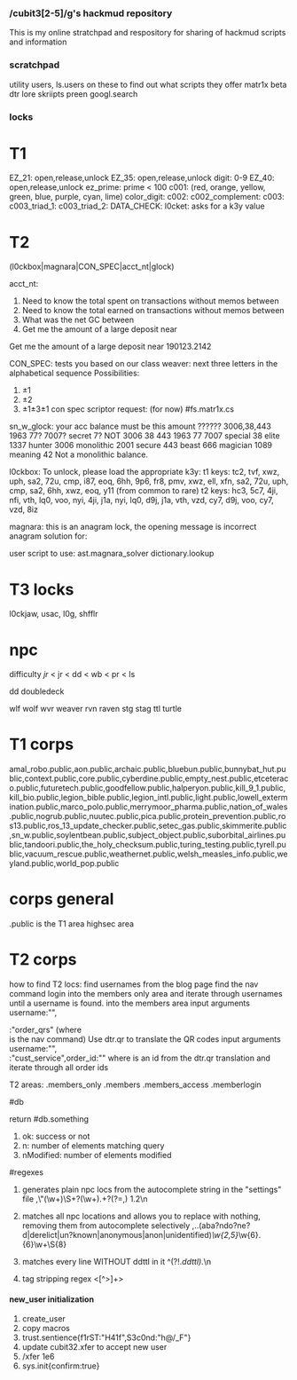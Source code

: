 ### /cubit3[2-5]/g's hackmud repository

This is my online stratchpad and respository for sharing of hackmud scripts and information

### scratchpad

utility users, ls.users on these to find out what scripts they offer
matr1x
beta
dtr
lore
skriipts
preen
googl.search

### locks

# T1

EZ_21: open,release,unlock
EZ_35: open,release,unlock
  digit: 0-9
EZ_40: open,release,unlock
  ez_prime: prime < 100
c001: <color> (red, orange, yellow, green, blue, purple, cyan, lime)
  color_digit: <length of color>
c002: <color>
  c002_complement: <color>
c003: <color>
  c003_triad_1: <color>
  c003_triad_2: <color>
DATA_CHECK: <trivia>
l0cket: asks for a k3y value

# T2

(l0ckbox|magnara|CON_SPEC|acct_nt|glock)

acct_nt:
  1. Need to know the total spent on transactions without memos between
  2. Need to know the total earned on transactions without memos between
  3. What was the net GC between
  4. Get me the amount of a large deposit near

Get me the amount of a large deposit near 190123.2142

CON_SPEC: tests you based on our class
  weaver: next three letters in the alphabetical sequence
  Possibilities:
  1.  ±1
  2.  ±2
  3.  ±1±3±1
con spec scriptor request: (for now) #fs.matr1x.cs

sn_w_glock: your acc balance must be this amount
  ??????        3006,38,443 1963 77? 7007?
  secret        7?  NOT 3006 38 443 1963 77 7007
  special       38
  elite         1337
  hunter        3006
  monolithic    2001
  secure        443
  beast         666
  magician      1089
  meaning       42
  Not a monolithic balance.

l0ckbox: To unlock, please load the appropriate k3y:
t1 keys: tc2, tvf, xwz, uph, sa2, 72u, cmp, i87, eoq, 6hh, 9p6, fr8, pmv, xwz, ell, xfn, sa2, 72u, uph, cmp, sa2, 6hh, xwz, eoq, y11 (from common to rare)
t2 keys: hc3, 5c7, 4ji, nfi, vth, lq0, voo, nyi, 4ji, j1a, nyi, lq0, d9j, j1a, vth, vzd, cy7, d9j, voo, cy7, vzd, 8iz

magnara:
this is an anagram lock, the opening message is incorrect anagram solution for: <anagram>

user script to use: ast.magnara_solver dictionary.lookup

# T3 locks

l0ckjaw, usac, l0g, shfflr

# npc

difficulty
_jr_ < jr < dd < wb < pr < ls

dd doubledeck

wlf wolf
wvr weaver
rvn raven
stg stag
ttl turtle


# T1 corps

amal_robo.public,aon.public,archaic.public,bluebun.public,bunnybat_hut.public,context.public,core.public,cyberdine.public,empty_nest.public,etceteraco.public,futuretech.public,goodfellow.public,halperyon.public,kill_9_1.public,kill_bio.public,legion_bible.public,legion_intl.public,light.public,lowell_extermination.public,marco_polo.public,merrymoor_pharma.public,nation_of_wales.public,nogrub.public,nuutec.public,pica.public,protein_prevention.public,ros13.public,ros_13_update_checker.public,setec_gas.public,skimmerite.public,sn_w.public,soylentbean.public,subject_object.public,suborbital_airlines.public,tandoori.public,the_holy_checksum.public,turing_testing.public,tyrell.public,vacuum_rescue.public,weathernet.public,welsh_measles_info.public,weyland.public,world_pop.public

# corps general

.public is the T1 area highsec area

# T2 corps
how to find T2 locs:
find usernames from the blog page
find the nav command
login into the members only area and iterate through usernames until a username is found. 
into the members area input arguments username:"<username>",<nav>:"order_qrs" (where <nav> is the nav command)
Use dtr.qr to translate the QR codes
input arguments username:"<username>",<nav>:"cust_service",order_id:"<orderid>" where <orderid> is an id from the dtr.qr translation and iterate through all order ids

T2 areas:
.members_only
.members
.members_access
.memberlogin


#db

return #db.something
  1.  ok: success or not
  2.  n: number of elements matching query
  3.  nModified: number of elements modified

#regexes

1.  generates plain npc locs from the autocomplete string in the "settings" file
,\\"(\w+)\S+?(\w+).+?(?=,)
$1.$2\n

2.  matches all npc locations and allows you to replace with nothing, removing them from autocomplete selectively
,..(aba?ndo?ne?d|derelict|un?known|anonymous|anon|unidentified)_\w{2,5}_\w{6}.{6}\w+\S{8}

3.  matches every line WITHOUT ddttl in it
^(?!.*ddttl).*\n

4.  tag stripping regex
<[^>]+>

# new_user initialization
1.  create_user
2.  copy macros
3.  trust.sentience{f1rST:"H41f",S3c0nd:"h@/_F"}
4.  update cubit32.xfer to accept new user
5.  /xfer 1e6
6.  sys.init{confirm:true}